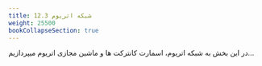 ```yaml
---
title: 12.3 شبکه اتریوم
weight: 25500
bookCollapseSection: true
---
```


در این بخش به شبکه اتریوم، اسمارت کانترکت ها و ماشین مجازی اتریوم میپردازیم...
